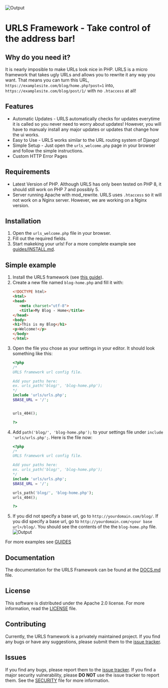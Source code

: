 ![Output](https://github.com/urls-framework/URLS/blob/main/examples/static/logo.png?raw=true)
# URLS Framework - Take control of the address bar!

## Why do you need it?
It is nearly imposible to make URLs look nice in PHP. URLS is a micro framework that takes ugly URLs and allows you to rewrite it any way you want. That means you can turn this URL, `https://examplesite.com/blog/home.php?post=1` into, `https://examplesite.com/blog/post/1/` with no `.htaccess` at all!

## Features
* Automatic Updates - URLS automatically checks for updates everytime it is called so you never need to worry about updates! However, you will have to manualy install any major updates or updates that change how the ui works.
* Easy to Use - URLS works similar to the URL routing system of Django!
* Simple Setup - Just open the `urls_welcome.php` page in your browser and follow the simple instructions.
* Custom HTTP Error Pages

## Requirements
* Latest Version of PHP. Although URLS has only been tested on PHP 8, it should still work on PHP 7 and possibly 5.
* Server running Apache with mod_rewrite. URLS uses `.htaccess` so it will not work on a Nginx server. However, we are working on a Nginx version.

## Installation
1. Open the `urls_welcome.php` file in your browser.
2. Fill out the required fields.
3. Start makeking your urls!
For a more complete example see [guides/INSTALL.md](https://github.com/urls-framework/URLS/blob/main/guides/INSTALL.md).

## Simple example
1. Install the URLS framework (see [this guide](https://github.com/urls-framework/URLS/blob/main/guides/INSTALL.md)).
2. Create a new file named `blog-home.php` and fill it with:
   ```HTML
   <!DOCTYPE html>
   <html>
   <head>
      <meta charset="utf-8">
      <title>My Blog - Home</title>
   </head>
   <body>
   <h1>This is my Blog</h1>
   <p>Welcome!</p>
   </body>
   </html>
   ```
3. Open the file you chose as your settings in your editor. It should look something like this:
   ```PHP
   <?php
   /*
   URLS framework url config file.
   
   Add your paths here:
   ex. urls_path('blog/', 'blog-home.php');
   */
   include 'urls/urls.php';
   $BASE_URL = '/';
   
   
   urls_404();
   
   ?>
   ```
4. Add `path('blog/', 'blog-home.php');` to your settings file under `include 'urls/urls.php';`. Here is the file now:
   ```PHP
   <?php
   /*
   URLS framework url config file.
   
   Add your paths here:
   ex. urls_path('blog/', 'blog-home.php');
   */
   include 'urls/urls.php';
   $BASE_URL = '/';
   
   urls_path('blog/', 'blog-home.php');
   urls_404();
   
   ?>
   ```
5. If you did not specify a base url, go to `http://yourdomain.com/blog/`. If you did specify a base url, go to `http://yourdomain.com/<your base url>/blog/`. You should see the contents of the the `blog-home.php` file.
![Output](https://github.com/urls-framework/URLS/blob/main/examples/Simple%20Example/example1.png?raw=true)

For more examples see [GUIDES](https://github.com/urls-framework/URLS/blob/main/GUIDES.md)

## Documentation
The documentation for the URLS Framework can be found at the [DOCS.md](https://github.com/urls-framework/URLS/blob/main/DOCS.md) file.

## License
This software is distributed under the Apache 2.0 license. For more information, read the [LICENSE](https://github.com/urls-framework/urls/blob/main/LICENSE) file.

## Contributing
Currently, the URLS framework is a privately maintained project. If you find any bugs or have any suggestions, please submit them to the [issue tracker](https://github.com/urls-framework/URLS/issues).

## Issues
If you find any bugs, please report them to the [issue tracker](https://github.com/urls-framework/URLS/issues). If you find a major security vulnerability, please **DO NOT** use the issue tracker to report them. See the [SECURITY](https://github.com/urls-framework/URLS/blob/main/SECURITY.md) file for more information.
